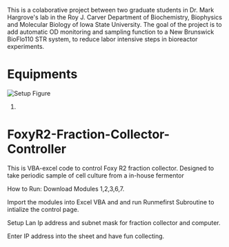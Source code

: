 This is a colaborative project between two graduate students in Dr. Mark Hargrove's lab in the Roy J. Carver Department of Biochemistry, Biophysics and Molecular Biology of Iowa State University. The goal of the project is to add automatic OD monitoring and sampling function to a New Brunswick BioFlo110 STR system, to reduce labor intensive steps in bioreactor experiments. 

# Equipments
![Setup Figure](https://github.com/wxgisu/Robotic-Stirred-Tank-Reactor-System/blob/master/Setup%20Figure.jpg "Setup Figure")

1. 




# FoxyR2-Fraction-Collector-Controller
This is VBA-excel code to control Foxy R2 fraction collector. Designed to take periodic sample of cell culture from a in-house fermentor

How to Run:
Download Modules 1,2,3,6,7.

Import the modules into Excel VBA and and run Runmefirst Subroutine to intialize the control page.

Setup Lan Ip address and subnet mask for fraction collector and computer. 

Enter IP address into the sheet and have fun collecting. 
